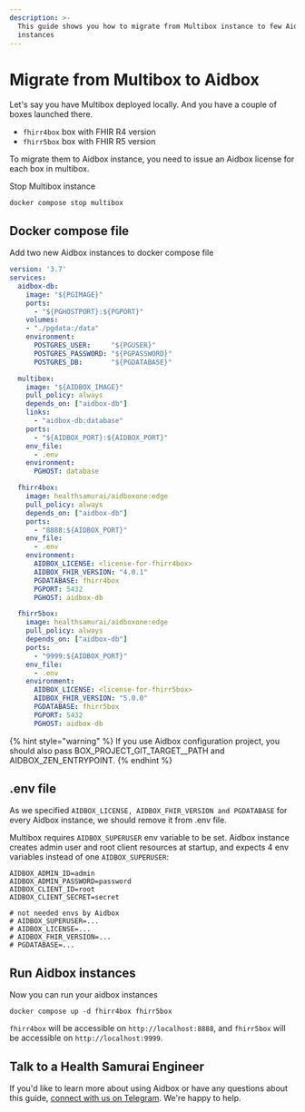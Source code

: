 ```yaml
---
description: >-
  This guide shows you how to migrate from Multibox instance to few Aidbox
  instances
---
```


# Migrate from Multibox to Aidbox

Let's say you have Multibox deployed locally. And you have a couple of boxes launched there.

* `fhirr4box` box with FHIR R4 version
* `fhirr5box` box with FHIR R5 version

To migrate them to Aidbox instance, you need to issue an Aidbox license for each box in multibox.

Stop Multibox instance

```
docker compose stop multibox
```

## Docker compose file

Add two new Aidbox instances to docker compose file

```yaml
version: '3.7'
services:
  aidbox-db:
    image: "${PGIMAGE}"
    ports:
      - "${PGHOSTPORT}:${PGPORT}"
    volumes:
    - "./pgdata:/data"
    environment:
      POSTGRES_USER:     "${PGUSER}"
      POSTGRES_PASSWORD: "${PGPASSWORD}"
      POSTGRES_DB:       "${PGDATABASE}"

  multibox:
    image: "${AIDBOX_IMAGE}"
    pull_policy: always
    depends_on: ["aidbox-db"]
    links:
      - "aidbox-db:database"
    ports:
      - "${AIDBOX_PORT}:${AIDBOX_PORT}"
    env_file:
      - .env
    environment:
      PGHOST: database

  fhirr4box:
    image: healthsamurai/aidboxone:edge
    pull_policy: always
    depends_on: ["aidbox-db"]
    ports:
      - "8888:${AIDBOX_PORT}"
    env_file:
      - .env
    environment:
      AIDBOX_LICENSE: <license-for-fhirr4box>
      AIDBOX_FHIR_VERSION: "4.0.1"
      PGDATABASE: fhirr4box
      PGPORT: 5432
      PGHOST: aidbox-db

  fhirr5box:
    image: healthsamurai/aidboxone:edge
    pull_policy: always
    depends_on: ["aidbox-db"]
    ports:
      - "9999:${AIDBOX_PORT}"
    env_file:
      - .env
    environment:
      AIDBOX_LICENSE: <license-for-fhirr5box>
      AIDBOX_FHIR_VERSION: "5.0.0"
      PGDATABASE: fhirr5box
      PGPORT: 5432
      PGHOST: aidbox-db

```

{% hint style="warning" %}
If you use Aidbox configuration project, you should also pass BOX\_PROJECT\_GIT\_TARGET\_\_PATH and AIDBOX\_ZEN\_ENTRYPOINT.
{% endhint %}

## .env file

As we specified `AIDBOX_LICENSE, AIDBOX_FHIR_VERSION and PGDATABASE` for every Aidbox instance, we should remove it from .env file.

Multibox requires `AIDBOX_SUPERUSER` env variable to be set. Aidbox instance creates admin user and root client resources at startup, and expects 4 env variables instead of one `AIDBOX_SUPERUSER`:

```
AIDBOX_ADMIN_ID=admin
AIDBOX_ADMIN_PASSWORD=password
AIDBOX_CLIENT_ID=root
AIDBOX_CLIENT_SECRET=secret

# not needed envs by Aidbox
# AIDBOX_SUPERUSER=...
# AIDBOX_LICENSE=...
# AIDBOX_FHIR_VERSION=...
# PGDATABASE=...
```

## Run Aidbox instances

Now you can run your aidbox instances

```
docker compose up -d fhirr4box fhirr5box
```

`fhirr4box` will be accessible on `http://localhost:8888`, and `fhirr5box` will be accessible on `http://localhost:9999`.

## Talk to a Health Samurai Engineer

If you'd like to learn more about using Aidbox or have any questions about this guide, [connect with us on Telegram](https://t.me/aidbox). We're happy to help.
